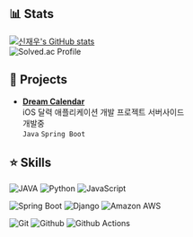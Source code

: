 ## 📊 Stats
[![신재우's GitHub stats](https://github-readme-stats.vercel.app/api?username=zeus6768&show_icons=true&theme=dark)](https://github.com/anuraghazra/github-readme-stats) <br>
![Solved.ac Profile](http://mazassumnida.wtf/api/v2/generate_badge?boj=akaps6768) <br>


## 📖 Projects
- [**Dream Calendar**](https://github.com/kau-dreamtree/server-dream-calendar)   
iOS 달력 애플리케이션 개발 프로젝트 서버사이드  
개발중  
`Java` `Spring Boot` 


## ⭐ Skills

![JAVA](https://img.shields.io/badge/java-007396?style=for-the-badge&logo=java&logoColor=white") 
![Python](https://img.shields.io/badge/Python-3776AB?&style=for-the-badge&logo=Python&logoColor=white)
![JavaScript](https://img.shields.io/badge/javascript-F7DF1E?&style=for-the-badge&logo=javascript&logoColor=white) <br>

![Spring Boot](https://img.shields.io/badge/springboot-6DB33F?&style=for-the-badge&logo=SpringBoot&logoColor=white)
![Django](https://img.shields.io/badge/django-092E20?&style=for-the-badge&logo=django&logoColor=white)
![Amazon AWS](https://img.shields.io/badge/aws-232F3E?&style=for-the-badge&logo=amazonaws&logoColor=white) <br>

![Git](https://img.shields.io/badge/Git-F05032.svg?&style=for-the-badge&logo=Git&logoColor=white)
![Github](https://img.shields.io/badge/github-181717?style=for-the-badge&logo=github&logoColor=white)
![Github Actions](https://img.shields.io/badge/github--actions-181717?style=for-the-badge&logo=githubactions&logoColor=white)

<!--
**Zeus6768/zeus6768** is a ✨ _special_ ✨ repository because its `README.md` (this file) appears on your GitHub profile.

Here are some ideas to get you started:

- 🔭 I’m currently working on ...
- 🌱 I’m currently learning ...
- 👯 I’m looking to collaborate on ...
- 🤔 I’m looking for help with ...
- 💬 Ask me about ...
- 📫 How to reach me: ...
- 😄 Pronouns: ...
- ⚡ Fun fact: ...
-->

